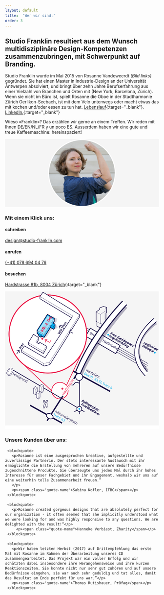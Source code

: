 ```yaml
---
layout: default
title:  'Wer wir sind:'
order: 3
---
```


## Studio Franklin resultiert aus dem Wunsch multidisziplinäre Design-Kompetenzen zusammenzubringen, mit Schwerpunkt auf Branding.


Studio Franklin wurde im Mai 2015 von Rosanne Vandeweerdt *(Bild links)* gegründet. Sie hat einen Master in Industrie-Design an der Universität Antwerpen absolviert, und bringt über zehn Jahre Berufserfahrung aus einer Vielzahl von Branchen und Orten mit (New York, Barcelona, Zürich). Wenn sie nicht im Büro ist, spielt Rosanne die Oboe in der Stadtharmonie Zürich Oerlikon-Seebach, ist mit dem Velo unterwegs oder macht etwas das mit kochen und/oder essen zu tun hat. [Lebenslauf](/assets/images/CV_RosanneVandeweerdt_DE.pdf){:target="_blank"}. [LinkedIn.](http://www.linkedin.com/in/rosannevdw){:target="_blank"}

Wieso «Franklin»? Das erzählen wir gerne an einem Treffen. Wir reden mit Ihnen DE/EN/NL/FR y un poco ES. Ausserdem haben wir eine gute und treue Kaffeemaschine: hereinspaziert!

<img src="/assets/images/rosanne.jpg" alt="die Gründerin Rosanne">

### Mit einem Klick uns:
#### schreiben
<a href="mailto:design@studio-franklin.com" target="_blank">design@studio-franklin.com</a>
#### anrufen
[(+41) 078 694 04 76](tel:+410786940476)
#### besuchen
[Hardstrasse 81b, 8004 Zürich](https://www.google.com/maps/dir/?api=1&destination=Hardstrasse+81,+8004+Zürich&travelmode=transit){:target="_blank"}

<img src="/assets/images/map-franklin.svg">

<aside>
<h3>Unsere Kunden über uns:</h3>

     <blockquote>
       <p>Rosanne ist eine ausgesprochen kreative, aufgestellte und zuverlässige Partnerin. Der stets interessante Austausch mit ihr ermöglichte die Erstellung von mehreren auf unsere Bedürfnisse zugeschnittene Produkte. Sie überzeugte uns jedes Mal durch ihr hohes Interesse für unser Fachgebiet und ihr Engagement, weshalb wir uns auf eine weiterhin tolle Zusammenarbeit freuen.”
       </p>
       <p><span class="quote-name">Sabina Kofler, IFBC</span></p>
     </blockquote>

     <blockquote>
       <p>Rosanne created gorgeous designs that are absolutely perfect for our organization - it often seemed that she implicitly understood what we were looking for and was highly responsive to any questions. We are delighted with the result!”</p>
         <p><span class="quote-name">Hanneke Verbiest, Zharity</span></p>
     </blockquote>

     <blockquote>
       <p>Wir haben letzten Herbst (2017) auf Drittempfehlung das erste Mal mit Rosanne im Rahmen der Überarbeitung unseres CD zusammengearbeitet. Das Projekt war ein voller Erfolg und wir schätzten dabei insbesondere ihre Herangehensweise und ihre kurzen Reaktionszeiten. Sie konnte nicht nur sehr gut zuhören und auf unsere Bedürfnisse eingehen, sie war auch sehr geduldig und tat alles, damit das Resultat am Ende perfekt für uns war.”</p>
       <p><span class="quote-name">Thomas Rutishauer, Prüfag</span></p>
     </blockquote>
 </aside>
